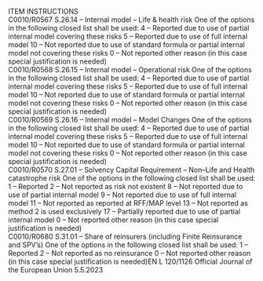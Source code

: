  
ITEM  INSTRUCTIONS  
C0010/R0567  S.26.14 – Internal model – 
Life & health risk  One of the options in the following closed list shall be used: 
4 – Reported due to use of partial internal model covering these risks 
5 – Reported due to use of full internal model 
10 – Not reported due to use of standard formula or partial internal model not 
covering these risks 
0 – Not reported other reason (in this case special justification is needed)  
C0010/R0568  S.26.15 – Internal model – 
Operational risk  One of the options in the following closed list shall be used: 
4 – Reported due to use of partial internal model covering these risks 
5 – Reported due to use of full internal model 
10 – Not reported due to use of standard formula or partial internal model not 
covering these risks 
0 – Not reported other reason (in this case special justification is needed)  
C0010/R0569  S.26.16 – Internal model – 
Model Changes  One of the options in the following closed list shall be used: 
4 – Reported due to use of partial internal model covering these risks 
5 – Reported due to use of full internal model 
10 – Not reported due to use of standard formula or partial internal model not 
covering these risks 
0 – Not reported other reason (in this case special justification is needed)  
C0010/R0570  S.27.01 – Solvency Capital 
Requirement – Non–Life 
and Health catastrophe risk  One of the options in the following closed list shall be used: 
1 – Reported 
2 – Not reported as risk not existent 
8 – Not reported due to use of partial internal model 
9 – Not reported due to use of full internal model 
11 – Not reported as reported at RFF/MAP level 
13 – Not reported as method 2 is used exclusively 
17 – Partially reported due to use of partial internal model 
0 – Not reported other reason (in this case special justification is needed)  
C0010/R0680  S.31.01 – Share of 
reinsurers (including Finite 
Reinsurance and SPV’s)  One of the options in the following closed list shall be used: 
1 – Reported 
2 – Not reported as no reinsurance 
0 – Not reported other reason (in this case special justification is needed)EN  L 120/1126 Official Journal of the European Union 5.5.2023